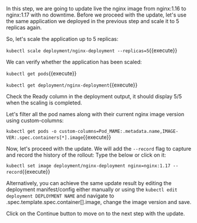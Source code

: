 In this step, we are going to update live the nginx image from nginx:1.16 to nginx:1.17 with no downtime.
Before we proceed with the update, let's use  the same application we deployed in the previous step and scale it to 5 replicas again.

So, let's scale the application up to 5 replicas:

`kubectl scale deployment/nginx-deployment --replicas=5`{{execute}}

We can verify whether the application has been scaled:
  
`kubectl get pods`{{execute}} 

`kubectl get deployment/nginx-deployment`{{execute}} 
   
Check the Ready column in the deployment output, it should display 5/5 when the scaling is completed.

Let's filter all the pod names along with their current nginx image version using custom-columns:

`kubectl get pods -o custom-columns=Pod_MAME:.metadata.name,IMAGE-VER:.spec.containers[*].image`{{execute}}

Now, let's proceed with the update. We will add the `--record` flag to capture and record the history of the rollout: Type the below or click on it:
  
`kubectl set image deployment/nginx-deployment nginx=nginx:1.17 --record`{{execute}}
   
Alternatively, you can achieve the same update result by editing the deployment manifest/config either manually or using the `kubectl edit deployment DEPLOYMENT NAME` and navigate to .spec.template.spec.container[].image, change the image version and save.

Click on the Continue button to move on to the next step with the update.
